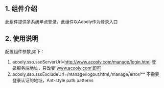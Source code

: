 ## 1. 组件介绍

此组件提供多系统单点登录，此组件以Acooly作为登录入口

## 2. 使用说明

配置组件参数,如下：
   1) acooly.sso.ssoServerUrl=http://www.acooly.com/manage/login.html 登录服务端地址，只改变'www.acooly.com'即可
   2) acooly.sso.ssoExcludeUrl=/manage/logout.html,/manage/error/** 不需要登录认证的地址，Ant-style path patterns
 